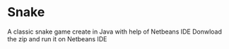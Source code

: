 # Snake
A classic snake game create in Java with help of Netbeans IDE
Donwload the zip and run it on Netbeans IDE
